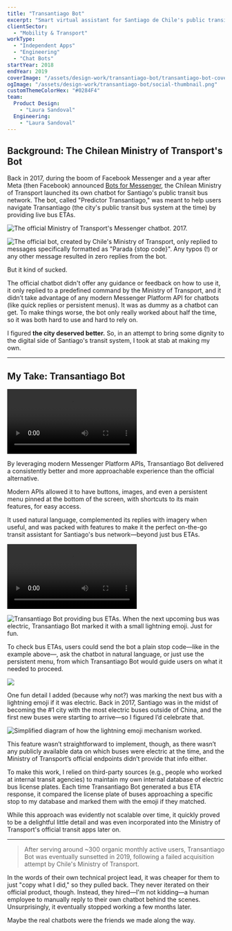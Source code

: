 ```yaml
---
title: "Transantiago Bot"
excerpt: "Smart virtual assistant for Santiago de Chile's public transit bus network."
clientSector:
  - "Mobility & Transport"
workType:
  - "Independent Apps"
  - "Engineering"
  - "Chat Bots"
startYear: 2018
endYear: 2019
coverImage: "/assets/design-work/transantiago-bot/transantiago-bot-cover.mp4"
ogImage: "/assets/design-work/transantiago-bot/social-thumbnail.png"
customThemeColorHex: "#0284F4"
team:
  Product Design:
    - "Laura Sandoval"
  Engineering:
    - "Laura Sandoval"
---
```


## Background: The Chilean Ministry of Transport's Bot

Back in 2017, during the boom of Facebook Messenger and a year after Meta (then Facebook) announced [Bots for Messenger](https://developers.facebook.com/blog/post/2016/07/01/bots-for-messenger-updates/), the Chilean Ministry of Transport launched its own chatbot for Santiago's public transit bus network. The bot, called "Predictor Transantiago," was meant to help users navigate Transantiago (the city's public transit bus system at the time) by providing live bus ETAs.

![The official Ministry of Transport's Messenger chatbot. 2017.](/assets/design-work/transantiago-bot/mtt-bot-screen-recording-2017-2.gif)

![The official bot, created by Chile's Ministry of Transport, only replied to messages specifically formatted as "Parada {stop code}". Any typos (!) or any other message resulted in zero replies from the bot.](/assets/design-work/transantiago-bot/mtt-bot-screen-recording-2017.gif)

But it kind of sucked.

The official chatbot didn't offer any guidance or feedback on how to use it, it only replied to a predefined command by the Ministry of Transport, and it didn’t take advantage of any modern Messenger Platform API for chatbots (like quick replies or persistent menus). It was as dummy as a chatbot can get. To make things worse, the bot only really worked about half the time, so it was both hard to use and hard to rely on.

I figured **the city deserved better.** So, in an attempt to bring some dignity to the digital side of Santiago's transit system, I took at stab at making my own.

---

## My Take: Transantiago Bot

![Transantiago Bot's onboarding experience, leveraging modern Messenger features to provide a more approachable experience to transit, compared to the official alternative.](/assets/design-work/transantiago-bot/transantiago-bot-onboarding.mp4)

By leveraging modern Messenger Platform APIs, Transantiago Bot delivered a consistently better and more approachable experience than the official alternative. 

Modern APIs allowed it to have buttons, images, and even a persistent menu pinned at the bottom of the screen, with shortcuts to its main features, for easy access.

It used natural language, complemented its replies with imagery when useful, and was packed with features to make it the perfect on-the-go transit assistant for Santiago's bus network—beyond just bus ETAs.

![When in need of additional information, like a stop code, Transantiago Bot provided guidance to users on what it needed to proceed.](/assets/design-work/transantiago-bot/transantiago-bot-bus-stop-guided.mp4)

![Transantiago Bot providing bus ETAs. When the next upcoming bus was electric, Transantiago Bot marked it with a small lightning emoji. Just for fun.](/assets/design-work/transantiago-bot/transantiago-bot-bus-stop.png)

To check bus ETAs, users could send the bot a plain stop code—like in the example above—, ask the chatbot in natural language, or just use the persistent menu, from which Transantiago Bot would guide users on what it needed to proceed.

![](/assets/design-work/transantiago-bot/transantiago-bot-bus-stop-lightning.png)

One fun detail I added (because why not?) was marking the next bus with a lightning emoji if it was electric. Back in 2017, Santiago was in the midst of becoming the #1 city with the most electric buses outside of China, and the first new buses were starting to arrive—so I figured I’d celebrate that.

![Simplified diagram of how the lightning emoji mechanism worked.](/assets/design-work/transantiago-bot/api-diagram.png)

This feature wasn’t straightforward to implement, though, as there wasn’t any publicly available data on which buses were electric at the time, and the Ministry of Transport’s official endpoints didn’t provide that info either.

To make this work, I relied on third-party sources (e.g., people who worked at internal transit agencies) to maintain my own internal database of electric bus license plates. Each time Transantiago Bot generated a bus ETA response, it compared the license plate of buses approaching a specific stop to my database and marked them with the emoji if they matched.

While this approach was evidently not scalable over time, it quickly proved to be a delightful little detail and was even incorporated into the Ministry of Transport's official transit apps later on.

---

> After serving around ~300 organic monthly active users, Transantiago Bot was eventually sunsetted in 2019, following a failed acquisition attempt by Chile's Ministry of Transport.

In the words of their own technical project lead, it was cheaper for them to just "copy what I did," so they pulled back. They never iterated on their official product, though. Instead, they hired—I'm not kidding—a human employee to manually reply to their own chatbot behind the scenes. Unsurprisingly, it eventually stopped working a few months later. 

Maybe the real chatbots were the friends we made along the way.